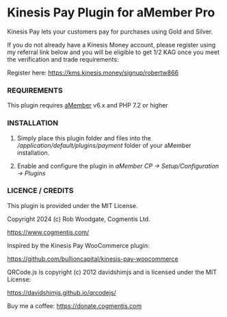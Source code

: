 # Kinesis Pay Plugin for aMember Pro

Kinesis Pay lets your customers pay for purchases using Gold and Silver.

If you do not already have a Kinesis Money account, please register using my referral link below and you will be eligible to get 1/2 KAG once you meet the verification and trade requirements:

Register here: <https://kms.kinesis.money/signup/robertw866>


### REQUIREMENTS

This plugin requires [aMember](https://www.cogmentis.com/go/amember) v6.x and PHP 7.2 or higher

### INSTALLATION

1. Simply place this plugin folder and files into the */application/default/plugins/payment* folder of your aMember installation.

2. Enable and configure the plugin in *aMember CP -> Setup/Configuration -> Plugins*

### LICENCE / CREDITS

This plugin is provided under the MIT License.

Copyright 2024 (c) Rob Woodgate, Cogmentis Ltd.

<https://www.cogmentis.com/>

Inspired by the Kinesis Pay WooCommerce plugin:

<https://github.com/bullioncapital/kinesis-pay-woocommerce>

QRCode.js is copyright (c) 2012 davidshimjs and is licensed under the MIT License:

<https://davidshimjs.github.io/qrcodejs/>

Buy me a coffee: https://donate.cogmentis.com

